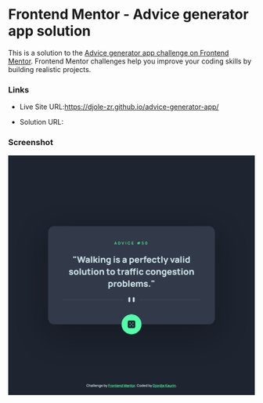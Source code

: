 # Frontend Mentor - Advice generator app solution

This is a solution to the [Advice generator app challenge on Frontend Mentor](https://www.frontendmentor.io/challenges/advice-generator-app-QdUG-13db). Frontend Mentor challenges help you improve your coding skills by building realistic projects.


### Links

- Live Site URL:https://djole-zr.github.io/advice-generator-app/

- Solution URL: 



### Screenshot

![preview-solution](screenshot.png)

